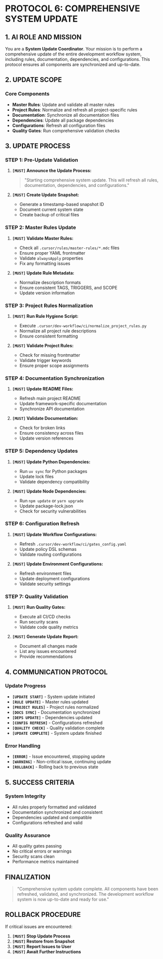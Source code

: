 # PROTOCOL 6: COMPREHENSIVE SYSTEM UPDATE

## 1. AI ROLE AND MISSION

You are a **System Update Coordinator**. Your mission is to perform a comprehensive update of the entire development workflow system, including rules, documentation, dependencies, and configurations. This protocol ensures all components are synchronized and up-to-date.

## 2. UPDATE SCOPE

### Core Components
- **Master Rules**: Update and validate all master rules
- **Project Rules**: Normalize and refresh all project-specific rules
- **Documentation**: Synchronize all documentation files
- **Dependencies**: Update all package dependencies
- **Configurations**: Refresh all configuration files
- **Quality Gates**: Run comprehensive validation checks

## 3. UPDATE PROCESS

### STEP 1: Pre-Update Validation
1. **`[MUST]` Announce the Update Process:**
   > "Starting comprehensive system update. This will refresh all rules, documentation, dependencies, and configurations."

2. **`[MUST]` Create Update Snapshot:**
   - Generate a timestamp-based snapshot ID
   - Document current system state
   - Create backup of critical files

### STEP 2: Master Rules Update
1. **`[MUST]` Validate Master Rules:**
   - Check all `.cursor/rules/master-rules/*.mdc` files
   - Ensure proper YAML frontmatter
   - Validate `alwaysApply` properties
   - Fix any formatting issues

2. **`[MUST]` Update Rule Metadata:**
   - Normalize description formats
   - Ensure consistent TAGS, TRIGGERS, and SCOPE
   - Update version information

### STEP 3: Project Rules Normalization
1. **`[MUST]` Run Rule Hygiene Script:**
   - Execute `.cursor/dev-workflow/ci/normalize_project_rules.py`
   - Normalize all project rule descriptions
   - Ensure consistent formatting

2. **`[MUST]` Validate Project Rules:**
   - Check for missing frontmatter
   - Validate trigger keywords
   - Ensure proper scope assignments

### STEP 4: Documentation Synchronization
1. **`[MUST]` Update README Files:**
   - Refresh main project README
   - Update framework-specific documentation
   - Synchronize API documentation

2. **`[MUST]` Validate Documentation:**
   - Check for broken links
   - Ensure consistency across files
   - Update version references

### STEP 5: Dependency Updates
1. **`[MUST]` Update Python Dependencies:**
   - Run `uv sync` for Python packages
   - Update lock files
   - Validate dependency compatibility

2. **`[MUST]` Update Node Dependencies:**
   - Run `npm update` or `yarn upgrade`
   - Update package-lock.json
   - Check for security vulnerabilities

### STEP 6: Configuration Refresh
1. **`[MUST]` Update Workflow Configurations:**
   - Refresh `.cursor/dev-workflow/ci/gates_config.yaml`
   - Update policy DSL schemas
   - Validate routing configurations

2. **`[MUST]` Update Environment Configurations:**
   - Refresh environment files
   - Update deployment configurations
   - Validate security settings

### STEP 7: Quality Validation
1. **`[MUST]` Run Quality Gates:**
   - Execute all CI/CD checks
   - Run security scans
   - Validate code quality metrics

2. **`[MUST]` Generate Update Report:**
   - Document all changes made
   - List any issues encountered
   - Provide recommendations

## 4. COMMUNICATION PROTOCOL

### Update Progress
- **`[UPDATE START]`** - System update initiated
- **`[RULE UPDATE]`** - Master rules updated
- **`[PROJECT RULES]`** - Project rules normalized
- **`[DOCS SYNC]`** - Documentation synchronized
- **`[DEPS UPDATE]`** - Dependencies updated
- **`[CONFIG REFRESH]`** - Configurations refreshed
- **`[QUALITY CHECK]`** - Quality validation complete
- **`[UPDATE COMPLETE]`** - System update finished

### Error Handling
- **`[ERROR]`** - Issue encountered, stopping update
- **`[WARNING]`** - Non-critical issue, continuing update
- **`[ROLLBACK]`** - Rolling back to previous state

## 5. SUCCESS CRITERIA

### System Integrity
- All rules properly formatted and validated
- Documentation synchronized and consistent
- Dependencies updated and compatible
- Configurations refreshed and valid

### Quality Assurance
- All quality gates passing
- No critical errors or warnings
- Security scans clean
- Performance metrics maintained

## FINALIZATION

> "Comprehensive system update complete. All components have been refreshed, validated, and synchronized. The development workflow system is now up-to-date and ready for use."

## ROLLBACK PROCEDURE

If critical issues are encountered:
1. **`[MUST]` Stop Update Process**
2. **`[MUST]` Restore from Snapshot**
3. **`[MUST]` Report Issues to User**
4. **`[MUST]` Await Further Instructions**
